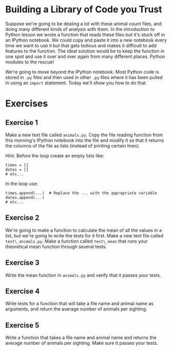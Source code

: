 Building a Library of Code you Trust
====================================

Suppose we're going to be dealing a lot with these animal count files,
and doing many different kinds of analysis with them. In the
introduction to Python lesson we wrote a function that reads these files
but it's stuck off in an IPython notebook. We could copy and paste it
into a new notebook every time we want to use it but that gets tedious
and makes it difficult to add features to the function. The ideal
solution would be to keep the function in one spot and use it over and
over again from many different places. Python modules to the rescue!

We're going to move beyond the IPython notebook. Most Python code is
stored in `.py` files and then used in other `.py` files where it
has been pulled in using an `import` statement. Today we'll show you
how to do that.

Exercises
=========

Exercise 1
----------

Make a new text file called `animals.py`. Copy the file reading function from
this morning's IPython notebook into the file and modify it so that it returns
the columns of the file as lists (instead of printing certain lines).

Hint: Before the loop create an empty lists like:

    times = []
    dates = []
    # etc...

In the loop use:

    times.append(...)  # Replace the ... with the appropriate variable
    dates.append(...)
    # etc...

Exercise 2
----------

We're going to make a function to calculate the mean of all the values
in a list, but we're going to write the tests for it first. Make a new
text file called `test\_animals.py`. Make a function called
`test\_mean` that runs your theoretical mean function through several
tests.

Exercise 3
----------

Write the mean function in `animals.py` and verify that it passes your
tests.

Exercise 4
----------

Write tests for a function that will take a file name and animal name as
arguments, and return the average number of animals per sighting.

Exercise 5
----------

Write a function that takes a file name and animal name and returns the
average number of animals per sighting. Make sure it passes your tests.
